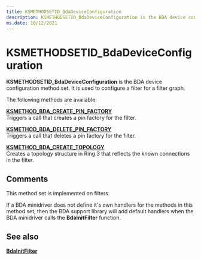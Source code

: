 ```yaml
---
title: KSMETHODSETID_BdaDeviceConfiguration
description: KSMETHODSETID_BdaDeviceConfiguration is the BDA device configuration method set.
ms.date: 10/12/2021
---
```


# KSMETHODSETID_BdaDeviceConfiguration

**KSMETHODSETID_BdaDeviceConfiguration** is the BDA device configuration method set. It is used to configure a filter for a filter graph.

The following methods are available:

[**KSMETHOD_BDA_CREATE_PIN_FACTORY**](ksmethod-bda-create-pin-factory.md)  
Triggers a call that creates a pin factory for the filter.

[**KSMETHOD_BDA_DELETE_PIN_FACTORY**](ksmethod-bda-delete-pin-factory.md)  
Triggers a call that deletes a pin factory for the filter.

[**KSMETHOD_BDA_CREATE_TOPOLOGY**](ksmethod-bda-create-topology.md)  
Creates a topology structure in Ring 3 that reflects the known connections in the filter.

## Comments

This method set is implemented on filters.

If a BDA minidriver does not define it's own handlers for the methods in this method set, then the BDA support library will add default handlers when the BDA minidriver calls the **BdaInitFilter** function.

## See also

[**BdaInitFilter**](/windows-hardware/drivers/ddi/bdasup/nf-bdasup-bdainitfilter)
